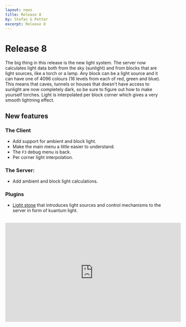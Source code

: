 ```yaml
---
layout: news
title: Release 8
by: Stefan & Petter
excerpt: Release 8
---
```

# Release 8

The big thing in this release is the new light system. The server now calculates light data both from the sky (sunlight) and from blocks that are light sources, like a torch or a lamp. Any block can be a light source and it can have one of 4096 colours (16 levels from each of red, green and blue). This means that caves, tunnels or houses that doesn't have access to sunlight are now completely dark, so be sure to figure out how to make yourself torches. Light is interpolated per block corner which gives a very smooth lightning effect.

## New features

### The Client

- Add support for ambient and block light.
- Make the main menu a little easier to understand.
- The `F3` debug menu is back.
- Per corner light interpolation.

### The Server:

- Add ambient and block light calculations.

### Plugins

- [Light stone](https://github.com/konstructs/server-plugin-light-stone) that introduces light sources and control mechanisms to the server in form of kuantum light.

<br />
<iframe width="560" height="315" src="https://www.youtube.com/embed/DQ7KXWFE-qo" frameborder="0" allowfullscreen></iframe>

